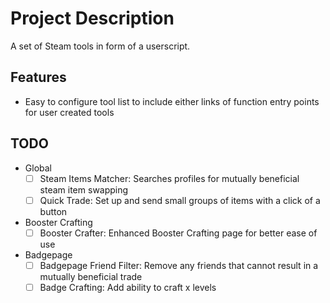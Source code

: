 # Project Description
A set of Steam tools in form of a userscript.

## Features
  - Easy to configure tool list to include either links of function entry points for user created tools

## TODO
  - Global
    - [ ] Steam Items Matcher: Searches profiles for mutually beneficial steam item swapping
    - [ ] Quick Trade: Set up and send small groups of items with a click of a button
  - Booster Crafting
    - [ ] Booster Crafter: Enhanced Booster Crafting page for better ease of use
  - Badgepage
    - [ ] Badgepage Friend Filter: Remove any friends that cannot result in a mutually beneficial trade
    - [ ] Badge Crafting: Add ability to craft x levels
